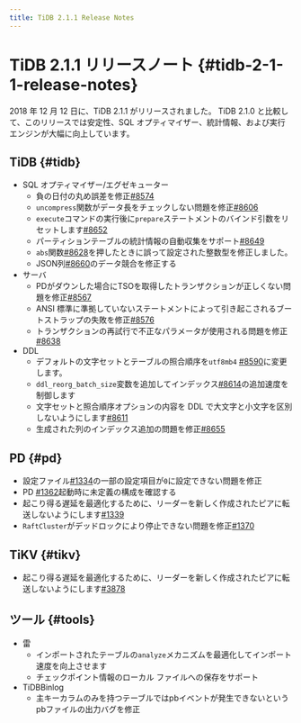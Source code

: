 ```yaml
---
title: TiDB 2.1.1 Release Notes
---
```


# TiDB 2.1.1 リリースノート {#tidb-2-1-1-release-notes}

2018 年 12 月 12 日に、TiDB 2.1.1 がリリースされました。 TiDB 2.1.0 と比較して、このリリースでは安定性、SQL オプティマイザー、統計情報、および実行エンジンが大幅に向上しています。

## TiDB {#tidb}

-   SQL オプティマイザー/エグゼキューター
    -   負の日付の丸め誤差を修正[#8574](https://github.com/pingcap/tidb/pull/8574)
    -   `uncompress`関数がデータ長をチェックしない問題を修正[#8606](https://github.com/pingcap/tidb/pull/8606)
    -   `execute`コマンドの実行後に`prepare`ステートメントのバインド引数をリセットします[#8652](https://github.com/pingcap/tidb/pull/8652)
    -   パーティションテーブルの統計情報の自動収集をサポート[#8649](https://github.com/pingcap/tidb/pull/8649)
    -   `abs`関数[#8628](https://github.com/pingcap/tidb/pull/8628)を押したときに誤って設定された整数型を修正しました。
    -   JSON列[#8660](https://github.com/pingcap/tidb/pull/8660)のデータ競合を修正する
-   サーバ
    -   PDがダウンした場合にTSOを取得したトランザクションが正しくない問題を修正[#8567](https://github.com/pingcap/tidb/pull/8567)
    -   ANSI 標準に準拠していないステートメントによって引き起こされるブートストラップの失敗を修正[#8576](https://github.com/pingcap/tidb/pull/8576)
    -   トランザクションの再試行で不正なパラメータが使用される問題を修正[#8638](https://github.com/pingcap/tidb/pull/8638)
-   DDL
    -   デフォルトの文字セットとテーブルの照合順序を`utf8mb4` [#8590](https://github.com/pingcap/tidb/pull/8590)に変更します。
    -   `ddl_reorg_batch_size`変数を追加してインデックス[#8614](https://github.com/pingcap/tidb/pull/8614)の追加速度を制御します
    -   文字セットと照合順序オプションの内容を DDL で大文字と小文字を区別しないようにします[#8611](https://github.com/pingcap/tidb/pull/8611)
    -   生成された列のインデックス追加の問題を修正[#8655](https://github.com/pingcap/tidb/pull/8655)

## PD {#pd}

-   設定ファイル[#1334](https://github.com/pingcap/pd/pull/1334)の一部の設定項目が`0`に設定できない問題を修正
-   PD [#1362](https://github.com/pingcap/pd/pull/1362)起動時に未定義の構成を確認する
-   起こり得る遅延を最適化するために、リーダーを新しく作成されたピアに転送しないようにします[#1339](https://github.com/pingcap/pd/pull/1339)
-   `RaftCluster`がデッドロックにより停止できない問題を修正[#1370](https://github.com/pingcap/pd/pull/1370)

## TiKV {#tikv}

-   起こり得る遅延を最適化するために、リーダーを新しく作成されたピアに転送しないようにします[#3878](https://github.com/tikv/tikv/pull/3878)

## ツール {#tools}

-   雷
    -   インポートされたテーブルの`analyze`メカニズムを最適化してインポート速度を向上させます
    -   チェックポイント情報のローカル ファイルへの保存をサポート
-   TiDBBinlog
    -   主キーカラムのみを持つテーブルではpbイベントが発生できないというpbファイルの出力バグを修正
